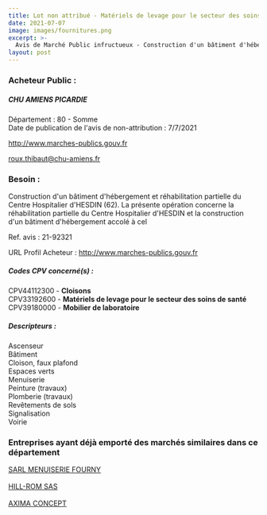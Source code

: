 ```yaml
---
title: Lot non attribué - Matériels de levage pour le secteur des soins de santé + autres fournitures
date: 2021-07-07
image: images/fournitures.png
excerpt: >-
  Avis de Marché Public infructueux - Construction d'un bâtiment d'hébergement et réhabilitation partielle du Centre Hospitalier d'Hesdin (62)
layout: post
---
```


### Acheteur Public :
##### CHU AMIENS PICARDIE
Département : 80 - Somme<br/>
Date de publication de l'avis de non-attribution : 7/7/2021


http://www.marches-publics.gouv.fr

roux.thibaut@chu-amiens.fr


### Besoin :

Construction d'un bâtiment d'hébergement et réhabilitation partielle du Centre Hospitalier d'HESDIN (62). La présente opération concerne la réhabilitation partielle du Centre Hospitalier d'HESDIN et la construction d'un bâtiment d'hébergement accolé à cel

Ref. avis : 21-92321

URL Profil Acheteur : http://www.marches-publics.gouv.fr

##### Codes CPV concerné(s) :
CPV44112300 - **Cloisons** <br/>
CPV33192600 - **Matériels de levage pour le secteur des soins de santé** <br/>
CPV39180000 - **Mobilier de laboratoire** <br/>

##### Descripteurs :
Ascenseur <br/>
Bâtiment <br/>
Cloison, faux plafond <br/>
Espaces verts <br/>
Menuiserie <br/>
Peinture (travaux) <br/>
Plomberie (travaux) <br/>
Revêtements de sols <br/>
Signalisation <br/>
Voirie <br/>

### Entreprises ayant déjà emporté des marchés similaires dans ce département
<a href="/entreprise-550/siren-348466004">SARL MENUISERIE FOURNY</a><br/><br/>
<a href="/entreprise-574/siren-777346412">HILL-ROM SAS</a><br/><br/>
<a href="/entreprise-581/siren-854800745">AXIMA CONCEPT</a><br/><br/>
